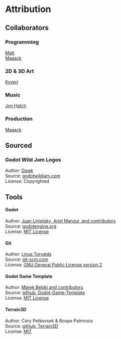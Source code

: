 # Attribution
## Collaborators

### Programming
[Matt](https://mjb117.itch.io/)  
[Maaack](https://maaack.itch.io/)  

### 2D & 3D Art
[Kyveri](https://www.artstation.com/kyveri)

### Music
[Jon Hatch](http://www.jonhatchmusic.com/)

### Production
[Maaack](https://maaack.itch.io/)  

## Sourced 
### Godot Wild Jam Logos
Author: [Dawk](https://coreyaroberts.com/)  
Source: [godotwildjam.com](https://godotwildjam.com/branding/)  
License: Copyrighted

## Tools
#### Godot
Author: [Juan Linietsky, Ariel Manzur, and contributors](https://godotengine.org/contact)  
Source: [godotengine.org](https://godotengine.org/)  
License: [MIT License](https://github.com/godotengine/godot/blob/master/LICENSE.txt) 

#### Git
Author: [Linus Torvalds](https://github.com/torvalds)  
Source: [git-scm.com](https://git-scm.com/downloads)  
License: [GNU General Public License version 2](https://opensource.org/licenses/GPL-2.0)

#### Godot Game Template
Author: [Marek Belski and contributors](https://github.com/Maaack/Godot-Game-Template/graphs/contributors)  
Source: [github: Godot-Game-Template](https://github.com/Maaack/Godot-Game-Template)  
License: [MIT License](LICENSE.txt)  

#### Terrain3D
Author: Cory Petkovsek & Roope Palmroos  
Source: [github: Terrain3D](https://github.com/TokisanGames/Terrain3D)  
License: [MIT](https://github.com/TokisanGames/Terrain3D/blob/main/LICENSE.txt)  